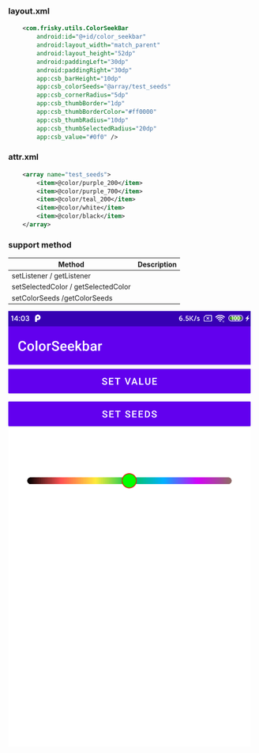 ### layout.xml
```xml
    <com.frisky.utils.ColorSeekBar
        android:id="@+id/color_seekbar"
        android:layout_width="match_parent"
        android:layout_height="52dp"
        android:paddingLeft="30dp"
        android:paddingRight="30dp"
        app:csb_barHeight="10dp"
        app:csb_colorSeeds="@array/test_seeds"
        app:csb_cornerRadius="5dp"
        app:csb_thumbBorder="1dp"
        app:csb_thumbBorderColor="#ff0000"
        app:csb_thumbRadius="10dp"
        app:csb_thumbSelectedRadius="20dp"
        app:csb_value="#0f0" />
```

### attr.xml
```xml
    <array name="test_seeds">
        <item>@color/purple_200</item>
        <item>@color/purple_700</item>
        <item>@color/teal_200</item>
        <item>@color/white</item>
        <item>@color/black</item>
    </array>
```

### support method

| Method                              | Description |
| ----------------------------------- | ----------- |
| setListener / getListener           |             |
| setSelectedColor / getSelectedColor |             |
| setColorSeeds  /getColorSeeds       |             |



![sample](app\sample.png)